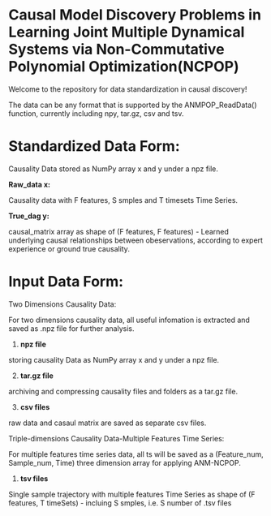 # Causal Model Discovery Problems in Learning Joint Multiple Dynamical Systems via Non-Commutative Polynomial Optimization(NCPOP)

Welcome to the repository for data standardization in causal discovery!

The data can be any format that is supported by the ANMPOP_ReadData() function, currently including npy, tar.gz, csv and tsv.

# Standardized Data Form:
Causality Data stored as NumPy array x and y under a npz file.

**Raw_data x:**

Causality data with F features, S smples and T timesets Time Series.

**True_dag y:**

causal_matrix array as shape of (F features, F features) - Learned underlying causal relationships between obeservations, according to expert experience or ground true causality. 

# Input Data Form:
Two Dimensions Causality Data:

For two dimensions causality data, all useful infomation is extracted and saved as .npz file for further analysis.
1. **npz file**

storing causality Data as NumPy array x and y under a npz file.

2. **tar.gz file**

archiving and compressing causality files and folders as a tar.gz file.

3. **csv files**

raw data and casaul matrix are saved as separate csv files.
   
Triple-dimensions Causality Data-Multiple Features Time Series:

For multiple features time series data, all ts will be saved as a (Feature_num, Sample_num, Time) three dimension array for applying ANM-NCPOP.

1. **tsv files**

Single sample trajectory with multiple features Time Series as shape of (F features, T timeSets) - incluing S smples, i.e. S number of .tsv files
